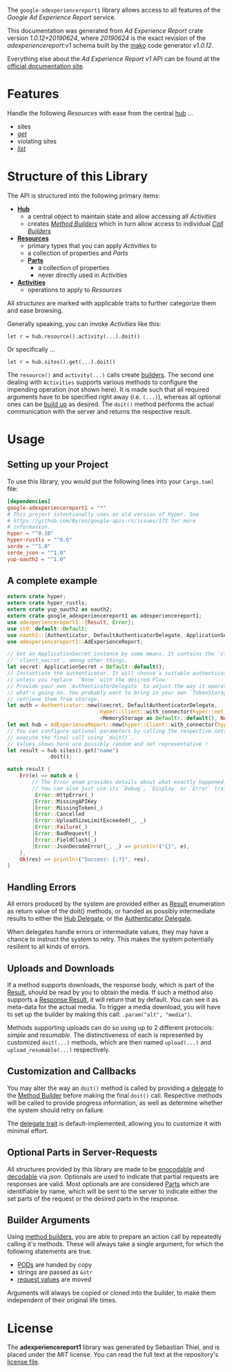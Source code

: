 <!---
DO NOT EDIT !
This file was generated automatically from 'src/mako/api/README.md.mako'
DO NOT EDIT !
-->
The `google-adexperiencereport1` library allows access to all features of the *Google Ad Experience Report* service.

This documentation was generated from *Ad Experience Report* crate version *1.0.12+20190624*, where *20190624* is the exact revision of the *adexperiencereport:v1* schema built by the [mako](http://www.makotemplates.org/) code generator *v1.0.12*.

Everything else about the *Ad Experience Report* *v1* API can be found at the
[official documentation site](https://developers.google.com/ad-experience-report/).
# Features

Handle the following *Resources* with ease from the central [hub](https://docs.rs/google-adexperiencereport1/1.0.12+20190624/google_adexperiencereport1/struct.AdExperienceReport.html) ... 

* sites
 * [*get*](https://docs.rs/google-adexperiencereport1/1.0.12+20190624/google_adexperiencereport1/struct.SiteGetCall.html)
* violating sites
 * [*list*](https://docs.rs/google-adexperiencereport1/1.0.12+20190624/google_adexperiencereport1/struct.ViolatingSiteListCall.html)




# Structure of this Library

The API is structured into the following primary items:

* **[Hub](https://docs.rs/google-adexperiencereport1/1.0.12+20190624/google_adexperiencereport1/struct.AdExperienceReport.html)**
    * a central object to maintain state and allow accessing all *Activities*
    * creates [*Method Builders*](https://docs.rs/google-adexperiencereport1/1.0.12+20190624/google_adexperiencereport1/trait.MethodsBuilder.html) which in turn
      allow access to individual [*Call Builders*](https://docs.rs/google-adexperiencereport1/1.0.12+20190624/google_adexperiencereport1/trait.CallBuilder.html)
* **[Resources](https://docs.rs/google-adexperiencereport1/1.0.12+20190624/google_adexperiencereport1/trait.Resource.html)**
    * primary types that you can apply *Activities* to
    * a collection of properties and *Parts*
    * **[Parts](https://docs.rs/google-adexperiencereport1/1.0.12+20190624/google_adexperiencereport1/trait.Part.html)**
        * a collection of properties
        * never directly used in *Activities*
* **[Activities](https://docs.rs/google-adexperiencereport1/1.0.12+20190624/google_adexperiencereport1/trait.CallBuilder.html)**
    * operations to apply to *Resources*

All *structures* are marked with applicable traits to further categorize them and ease browsing.

Generally speaking, you can invoke *Activities* like this:

```Rust,ignore
let r = hub.resource().activity(...).doit()
```

Or specifically ...

```ignore
let r = hub.sites().get(...).doit()
```

The `resource()` and `activity(...)` calls create [builders][builder-pattern]. The second one dealing with `Activities` 
supports various methods to configure the impending operation (not shown here). It is made such that all required arguments have to be 
specified right away (i.e. `(...)`), whereas all optional ones can be [build up][builder-pattern] as desired.
The `doit()` method performs the actual communication with the server and returns the respective result.

# Usage

## Setting up your Project

To use this library, you would put the following lines into your `Cargo.toml` file:

```toml
[dependencies]
google-adexperiencereport1 = "*"
# This project intentionally uses an old version of Hyper. See
# https://github.com/Byron/google-apis-rs/issues/173 for more
# information.
hyper = "^0.10"
hyper-rustls = "^0.6"
serde = "^1.0"
serde_json = "^1.0"
yup-oauth2 = "^1.0"
```

## A complete example

```Rust
extern crate hyper;
extern crate hyper_rustls;
extern crate yup_oauth2 as oauth2;
extern crate google_adexperiencereport1 as adexperiencereport1;
use adexperiencereport1::{Result, Error};
use std::default::Default;
use oauth2::{Authenticator, DefaultAuthenticatorDelegate, ApplicationSecret, MemoryStorage};
use adexperiencereport1::AdExperienceReport;

// Get an ApplicationSecret instance by some means. It contains the `client_id` and 
// `client_secret`, among other things.
let secret: ApplicationSecret = Default::default();
// Instantiate the authenticator. It will choose a suitable authentication flow for you, 
// unless you replace  `None` with the desired Flow.
// Provide your own `AuthenticatorDelegate` to adjust the way it operates and get feedback about 
// what's going on. You probably want to bring in your own `TokenStorage` to persist tokens and
// retrieve them from storage.
let auth = Authenticator::new(&secret, DefaultAuthenticatorDelegate,
                              hyper::Client::with_connector(hyper::net::HttpsConnector::new(hyper_rustls::TlsClient::new())),
                              <MemoryStorage as Default>::default(), None);
let mut hub = AdExperienceReport::new(hyper::Client::with_connector(hyper::net::HttpsConnector::new(hyper_rustls::TlsClient::new())), auth);
// You can configure optional parameters by calling the respective setters at will, and
// execute the final call using `doit()`.
// Values shown here are possibly random and not representative !
let result = hub.sites().get("name")
             .doit();

match result {
    Err(e) => match e {
        // The Error enum provides details about what exactly happened.
        // You can also just use its `Debug`, `Display` or `Error` traits
         Error::HttpError(_)
        |Error::MissingAPIKey
        |Error::MissingToken(_)
        |Error::Cancelled
        |Error::UploadSizeLimitExceeded(_, _)
        |Error::Failure(_)
        |Error::BadRequest(_)
        |Error::FieldClash(_)
        |Error::JsonDecodeError(_, _) => println!("{}", e),
    },
    Ok(res) => println!("Success: {:?}", res),
}

```
## Handling Errors

All errors produced by the system are provided either as [Result](https://docs.rs/google-adexperiencereport1/1.0.12+20190624/google_adexperiencereport1/enum.Result.html) enumeration as return value of 
the doit() methods, or handed as possibly intermediate results to either the 
[Hub Delegate](https://docs.rs/google-adexperiencereport1/1.0.12+20190624/google_adexperiencereport1/trait.Delegate.html), or the [Authenticator Delegate](https://docs.rs/yup-oauth2/*/yup_oauth2/trait.AuthenticatorDelegate.html).

When delegates handle errors or intermediate values, they may have a chance to instruct the system to retry. This 
makes the system potentially resilient to all kinds of errors.

## Uploads and Downloads
If a method supports downloads, the response body, which is part of the [Result](https://docs.rs/google-adexperiencereport1/1.0.12+20190624/google_adexperiencereport1/enum.Result.html), should be
read by you to obtain the media.
If such a method also supports a [Response Result](https://docs.rs/google-adexperiencereport1/1.0.12+20190624/google_adexperiencereport1/trait.ResponseResult.html), it will return that by default.
You can see it as meta-data for the actual media. To trigger a media download, you will have to set up the builder by making
this call: `.param("alt", "media")`.

Methods supporting uploads can do so using up to 2 different protocols: 
*simple* and *resumable*. The distinctiveness of each is represented by customized 
`doit(...)` methods, which are then named `upload(...)` and `upload_resumable(...)` respectively.

## Customization and Callbacks

You may alter the way an `doit()` method is called by providing a [delegate](https://docs.rs/google-adexperiencereport1/1.0.12+20190624/google_adexperiencereport1/trait.Delegate.html) to the 
[Method Builder](https://docs.rs/google-adexperiencereport1/1.0.12+20190624/google_adexperiencereport1/trait.CallBuilder.html) before making the final `doit()` call. 
Respective methods will be called to provide progress information, as well as determine whether the system should 
retry on failure.

The [delegate trait](https://docs.rs/google-adexperiencereport1/1.0.12+20190624/google_adexperiencereport1/trait.Delegate.html) is default-implemented, allowing you to customize it with minimal effort.

## Optional Parts in Server-Requests

All structures provided by this library are made to be [enocodable](https://docs.rs/google-adexperiencereport1/1.0.12+20190624/google_adexperiencereport1/trait.RequestValue.html) and 
[decodable](https://docs.rs/google-adexperiencereport1/1.0.12+20190624/google_adexperiencereport1/trait.ResponseResult.html) via *json*. Optionals are used to indicate that partial requests are responses 
are valid.
Most optionals are are considered [Parts](https://docs.rs/google-adexperiencereport1/1.0.12+20190624/google_adexperiencereport1/trait.Part.html) which are identifiable by name, which will be sent to 
the server to indicate either the set parts of the request or the desired parts in the response.

## Builder Arguments

Using [method builders](https://docs.rs/google-adexperiencereport1/1.0.12+20190624/google_adexperiencereport1/trait.CallBuilder.html), you are able to prepare an action call by repeatedly calling it's methods.
These will always take a single argument, for which the following statements are true.

* [PODs][wiki-pod] are handed by copy
* strings are passed as `&str`
* [request values](https://docs.rs/google-adexperiencereport1/1.0.12+20190624/google_adexperiencereport1/trait.RequestValue.html) are moved

Arguments will always be copied or cloned into the builder, to make them independent of their original life times.

[wiki-pod]: http://en.wikipedia.org/wiki/Plain_old_data_structure
[builder-pattern]: http://en.wikipedia.org/wiki/Builder_pattern
[google-go-api]: https://github.com/google/google-api-go-client

# License
The **adexperiencereport1** library was generated by Sebastian Thiel, and is placed 
under the *MIT* license.
You can read the full text at the repository's [license file][repo-license].

[repo-license]: https://github.com/Byron/google-apis-rsblob/master/LICENSE.md
